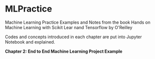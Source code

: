 # MLPractice
Machine Learning Practice Examples and Notes from the book Hands on Machine Learning with Scikit Lear nand Tensorflow by O'Reilley

Codes and concepts introduced in each chapter are put into Jupyter Notebook and explained.

**Chapter 2:  End to End Machine Learning Project Example**
